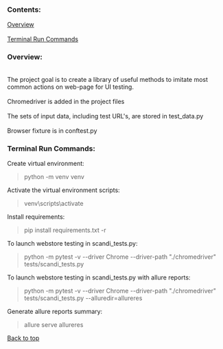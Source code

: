<p id="p7">
<h3>Contents:</h3>
<a href="#p1">Overview</a></br>
<br><a href="#p2">Terminal Run Commands</a></br>

<p id="p1">
<h3>Overview:</h3>
<br>The project goal is to create a library of useful methods to imitate most common actions on web-page for UI testing. </br>
<br>Chromedriver is added in the project files</br>
<br>The sets of input data, including test URL's, are stored in test_data.py</br>
<br>Browser fixture is in conftest.py</br></p>

<p id="p2"><h3>Terminal Run Commands:</h3>

Create virtual environment:
>python -m venv venv

Activate the virtual environment scripts:
>venv\scripts\activate

Install requirements:
>pip install requirements.txt -r

To launch webstore testing in scandi_tests.py:
>python -m pytest -v --driver Chrome --driver-path "./chromedriver" tests/scandi_tests.py

To launch webstore testing in scandi_tests.py with allure reports:
>python -m pytest -v --driver Chrome --driver-path "./chromedriver" tests/scandi_tests.py --alluredir=allureres

Generate allure reports summary:
>allure serve allureres

<a href="#p7">Back to top</a>